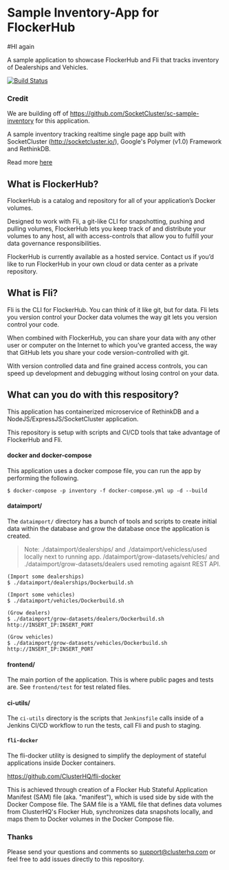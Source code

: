 # Sample Inventory-App for FlockerHub

#HI again

A sample application to showcase FlockerHub and Fli that tracks inventory of Dealerships and Vehicles.

[![Build Status](http://jenkinsdemo.clusterhq.com:80/buildStatus/icon?job=inventory-pipeline-multi/master)](http://jenkinsdemo.clusterhq.com:80/job/inventory-pipeline-multi/job/master/)

### Credit

We are building off of https://github.com/SocketCluster/sc-sample-inventory for this application.

A sample inventory tracking realtime single page app built with SocketCluster (http://socketcluster.io/), Google's Polymer (v1.0) Framework and RethinkDB.

Read more [here](README_original.md)

## What is FlockerHub?

FlockerHub is a catalog and repository for all of your application’s Docker volumes.

Designed to work with Fli, a git-like CLI for snapshotting, pushing and pulling volumes, FlockerHub lets you keep track of and distribute your volumes to any host, all with access-controls that allow you to fulfill your data governance responsibilities.

FlockerHub is currently available as a hosted service. Contact us if you’d like to run FlockerHub in your own cloud or data center as a private repository.

## What is Fli?

Fli is the CLI for FlockerHub. You can think of it like git, but for data. Fli lets you version control your Docker data volumes the way git lets you version control your code.

When combined with FlockerHub, you can share your data with any other user or computer on the Internet to which you’ve granted access, the way that GitHub lets you share your code version-controlled with git.

With version controlled data and fine grained access controls, you can speed up development and debugging without losing control on your data.

## What can you do with this respository?

This application has containerized microservice of RethinkDB and a NodeJS/ExpressJS/SocketCluster application.

This repository is setup with scripts and CI/CD tools that take advantage of FlockerHub and Fli.

#### docker and docker-compose

This application uses a docker compose file, you can run the app by performing the following.

```
$ docker-compose -p inventory -f docker-compose.yml up -d --build
```

#### dataimport/

The `dataimport/` directory has a bunch of tools and scripts to create initial data within the database and grow the database once the application is created.

> Note: ./dataimport/dealerships/ and ./dataimport/vehicless/used locally next to running app. /dataimport/grow-datasets/vehicles/ and ./dataimport/grow-datasets/dealers used remoting agaisnt REST API.

```
(Import some dealerships)
$ ./dataimport/dealerships/Dockerbuild.sh

(Import some vehicles)
$ ./dataimport/vehicles/Dockerbuild.sh

(Grow dealers)
$ ./dataimport/grow-datasets/dealers/Dockerbuild.sh http://INSERT_IP:INSERT_PORT

(Grow vehicles)
$ ./dataimport/grow-datasets/vehicles/Dockerbuild.sh http://INSERT_IP:INSERT_PORT
```

#### frontend/

The main portion of the application. This is where public pages and tests are. See `frontend/test` for test related files.

#### ci-utils/

The `ci-utils` directory is the scripts that `Jenkinsfile` calls inside of a Jenkins CI/CD workflow to run the tests, call Fli and push to staging.

#### `fli-docker`

The fli-docker utility is designed to simplify the deployment of stateful applications inside Docker containers.

https://github.com/ClusterHQ/fli-docker 

This is achieved through creation of a Flocker Hub Stateful Application Manifest (SAM) file (aka. "manifest"), which is used side by side with the Docker Compose file. The SAM file is a YAML file that defines data volumes from ClusterHQ's Flocker Hub, synchronizes data snapshots locally, and maps them to Docker volumes in the Docker Compose file.

### Thanks

Please send your questions and comments so support@clusterhq.com or feel free to add issues directly to this repository.
